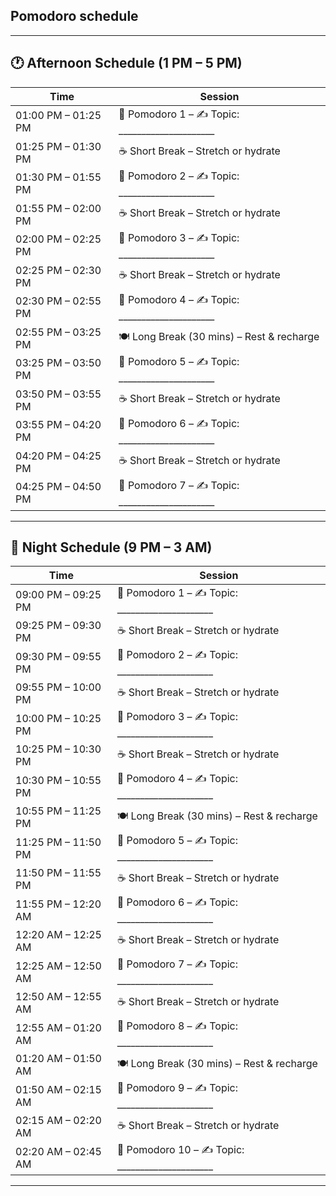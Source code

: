 ## **Pomodoro schedule** 

---

## 🕐 **Afternoon Schedule (1 PM – 5 PM)**

| Time                | Session                                                              |
| ------------------- | -------------------------------------------------------------------- |
| 01:00 PM – 01:25 PM | 🧠 Pomodoro 1 – ✍️ Topic: \_\_\_\_\_\_\_\_\_\_\_\_\_\_\_\_\_\_\_\_\_ |
| 01:25 PM – 01:30 PM | ☕ Short Break – Stretch or hydrate                                   |
| 01:30 PM – 01:55 PM | 🧠 Pomodoro 2 – ✍️ Topic: \_\_\_\_\_\_\_\_\_\_\_\_\_\_\_\_\_\_\_\_\_ |
| 01:55 PM – 02:00 PM | ☕ Short Break – Stretch or hydrate                                   |
| 02:00 PM – 02:25 PM | 🧠 Pomodoro 3 – ✍️ Topic: \_\_\_\_\_\_\_\_\_\_\_\_\_\_\_\_\_\_\_\_\_ |
| 02:25 PM – 02:30 PM | ☕ Short Break – Stretch or hydrate                                   |
| 02:30 PM – 02:55 PM | 🧠 Pomodoro 4 – ✍️ Topic: \_\_\_\_\_\_\_\_\_\_\_\_\_\_\_\_\_\_\_\_\_ |
| 02:55 PM – 03:25 PM | 🍽️ Long Break (30 mins) – Rest & recharge                           |
| 03:25 PM – 03:50 PM | 🧠 Pomodoro 5 – ✍️ Topic: \_\_\_\_\_\_\_\_\_\_\_\_\_\_\_\_\_\_\_\_\_ |
| 03:50 PM – 03:55 PM | ☕ Short Break – Stretch or hydrate                                   |
| 03:55 PM – 04:20 PM | 🧠 Pomodoro 6 – ✍️ Topic: \_\_\_\_\_\_\_\_\_\_\_\_\_\_\_\_\_\_\_\_\_ |
| 04:20 PM – 04:25 PM | ☕ Short Break – Stretch or hydrate                                   |
| 04:25 PM – 04:50 PM | 🧠 Pomodoro 7 – ✍️ Topic: \_\_\_\_\_\_\_\_\_\_\_\_\_\_\_\_\_\_\_\_\_ |

---

## 🌙 **Night Schedule (9 PM – 3 AM)**

| Time                | Session                                                               |
| ------------------- | --------------------------------------------------------------------- |
| 09:00 PM – 09:25 PM | 🧠 Pomodoro 1 – ✍️ Topic: \_\_\_\_\_\_\_\_\_\_\_\_\_\_\_\_\_\_\_\_\_  |
| 09:25 PM – 09:30 PM | ☕ Short Break – Stretch or hydrate                                    |
| 09:30 PM – 09:55 PM | 🧠 Pomodoro 2 – ✍️ Topic: \_\_\_\_\_\_\_\_\_\_\_\_\_\_\_\_\_\_\_\_\_  |
| 09:55 PM – 10:00 PM | ☕ Short Break – Stretch or hydrate                                    |
| 10:00 PM – 10:25 PM | 🧠 Pomodoro 3 – ✍️ Topic: \_\_\_\_\_\_\_\_\_\_\_\_\_\_\_\_\_\_\_\_\_  |
| 10:25 PM – 10:30 PM | ☕ Short Break – Stretch or hydrate                                    |
| 10:30 PM – 10:55 PM | 🧠 Pomodoro 4 – ✍️ Topic: \_\_\_\_\_\_\_\_\_\_\_\_\_\_\_\_\_\_\_\_\_  |
| 10:55 PM – 11:25 PM | 🍽️ Long Break (30 mins) – Rest & recharge                            |
| 11:25 PM – 11:50 PM | 🧠 Pomodoro 5 – ✍️ Topic: \_\_\_\_\_\_\_\_\_\_\_\_\_\_\_\_\_\_\_\_\_  |
| 11:50 PM – 11:55 PM | ☕ Short Break – Stretch or hydrate                                    |
| 11:55 PM – 12:20 AM | 🧠 Pomodoro 6 – ✍️ Topic: \_\_\_\_\_\_\_\_\_\_\_\_\_\_\_\_\_\_\_\_\_  |
| 12:20 AM – 12:25 AM | ☕ Short Break – Stretch or hydrate                                    |
| 12:25 AM – 12:50 AM | 🧠 Pomodoro 7 – ✍️ Topic: \_\_\_\_\_\_\_\_\_\_\_\_\_\_\_\_\_\_\_\_\_  |
| 12:50 AM – 12:55 AM | ☕ Short Break – Stretch or hydrate                                    |
| 12:55 AM – 01:20 AM | 🧠 Pomodoro 8 – ✍️ Topic: \_\_\_\_\_\_\_\_\_\_\_\_\_\_\_\_\_\_\_\_\_  |
| 01:20 AM – 01:50 AM | 🍽️ Long Break (30 mins) – Rest & recharge                            |
| 01:50 AM – 02:15 AM | 🧠 Pomodoro 9 – ✍️ Topic: \_\_\_\_\_\_\_\_\_\_\_\_\_\_\_\_\_\_\_\_\_  |
| 02:15 AM – 02:20 AM | ☕ Short Break – Stretch or hydrate                                    |
| 02:20 AM – 02:45 AM | 🧠 Pomodoro 10 – ✍️ Topic: \_\_\_\_\_\_\_\_\_\_\_\_\_\_\_\_\_\_\_\_\_ |

---
